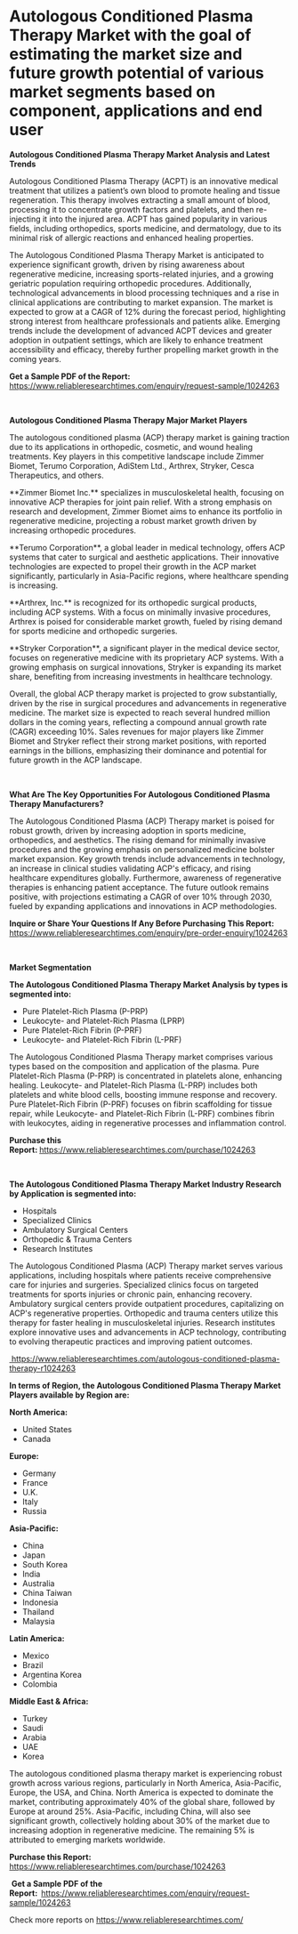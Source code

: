 <p><h1>Autologous Conditioned Plasma Therapy Market with the goal of estimating the market size and future growth potential of various market segments based on component, applications and end user</h1></p><p><strong>Autologous Conditioned Plasma Therapy Market Analysis and Latest Trends</strong></p>
<p><p>Autologous Conditioned Plasma Therapy (ACPT) is an innovative medical treatment that utilizes a patient’s own blood to promote healing and tissue regeneration. This therapy involves extracting a small amount of blood, processing it to concentrate growth factors and platelets, and then re-injecting it into the injured area. ACPT has gained popularity in various fields, including orthopedics, sports medicine, and dermatology, due to its minimal risk of allergic reactions and enhanced healing properties.</p><p>The Autologous Conditioned Plasma Therapy Market is anticipated to experience significant growth, driven by rising awareness about regenerative medicine, increasing sports-related injuries, and a growing geriatric population requiring orthopedic procedures. Additionally, technological advancements in blood processing techniques and a rise in clinical applications are contributing to market expansion. The market is expected to grow at a CAGR of 12% during the forecast period, highlighting strong interest from healthcare professionals and patients alike. Emerging trends include the development of advanced ACPT devices and greater adoption in outpatient settings, which are likely to enhance treatment accessibility and efficacy, thereby further propelling market growth in the coming years.</p></p>
<p><strong>Get a Sample PDF of the Report:&nbsp;</strong> <a href="https://www.reliableresearchtimes.com/enquiry/request-sample/1024263?utm_campaign=2792&utm_medium=2&utm_source=Github&utm_content=ia&utm_term=06032025&utm_id=autologous-conditioned-plasma-therapy">https://www.reliableresearchtimes.com/enquiry/request-sample/1024263</a></p>
<p>&nbsp;</p>
<p><strong>Autologous Conditioned Plasma Therapy Major Market Players</strong></p>
<p><p>The autologous conditioned plasma (ACP) therapy market is gaining traction due to its applications in orthopedic, cosmetic, and wound healing treatments. Key players in this competitive landscape include Zimmer Biomet, Terumo Corporation, AdiStem Ltd., Arthrex, Stryker, Cesca Therapeutics, and others.</p><p>**Zimmer Biomet Inc.** specializes in musculoskeletal health, focusing on innovative ACP therapies for joint pain relief. With a strong emphasis on research and development, Zimmer Biomet aims to enhance its portfolio in regenerative medicine, projecting a robust market growth driven by increasing orthopedic procedures.</p><p>**Terumo Corporation**, a global leader in medical technology, offers ACP systems that cater to surgical and aesthetic applications. Their innovative technologies are expected to propel their growth in the ACP market significantly, particularly in Asia-Pacific regions, where healthcare spending is increasing.</p><p>**Arthrex, Inc.** is recognized for its orthopedic surgical products, including ACP systems. With a focus on minimally invasive procedures, Arthrex is poised for considerable market growth, fueled by rising demand for sports medicine and orthopedic surgeries.</p><p>**Stryker Corporation**, a significant player in the medical device sector, focuses on regenerative medicine with its proprietary ACP systems. With a growing emphasis on surgical innovations, Stryker is expanding its market share, benefiting from increasing investments in healthcare technology.</p><p>Overall, the global ACP therapy market is projected to grow substantially, driven by the rise in surgical procedures and advancements in regenerative medicine. The market size is expected to reach several hundred million dollars in the coming years, reflecting a compound annual growth rate (CAGR) exceeding 10%. Sales revenues for major players like Zimmer Biomet and Stryker reflect their strong market positions, with reported earnings in the billions, emphasizing their dominance and potential for future growth in the ACP landscape.</p></p>
<p>&nbsp;</p>
<p><strong>What Are The Key Opportunities For Autologous Conditioned Plasma Therapy Manufacturers?</strong></p>
<p><p>The Autologous Conditioned Plasma (ACP) Therapy market is poised for robust growth, driven by increasing adoption in sports medicine, orthopedics, and aesthetics. The rising demand for minimally invasive procedures and the growing emphasis on personalized medicine bolster market expansion. Key growth trends include advancements in technology, an increase in clinical studies validating ACP's efficacy, and rising healthcare expenditures globally. Furthermore, awareness of regenerative therapies is enhancing patient acceptance. The future outlook remains positive, with projections estimating a CAGR of over 10% through 2030, fueled by expanding applications and innovations in ACP methodologies.</p></p>
<p><strong>Inquire or Share Your Questions If Any Before Purchasing This Report:</strong> <a href="https://www.reliableresearchtimes.com/enquiry/pre-order-enquiry/1024263?utm_campaign=2792&utm_medium=2&utm_source=Github&utm_content=ia&utm_term=06032025&utm_id=autologous-conditioned-plasma-therapy">https://www.reliableresearchtimes.com/enquiry/pre-order-enquiry/1024263</a></p>
<p>&nbsp;</p>
<p><strong>Market Segmentation</strong></p>
<p><strong>The Autologous Conditioned Plasma Therapy Market Analysis by types is segmented into:</strong></p>
<p><ul><li>Pure Platelet-Rich Plasma (P-PRP)</li><li>Leukocyte- and Platelet-Rich Plasma (LPRP)</li><li>Pure Platelet-Rich Fibrin (P-PRF)</li><li>Leukocyte- and Platelet-Rich Fibrin (L-PRF)</li></ul></p>
<p><p>The Autologous Conditioned Plasma Therapy market comprises various types based on the composition and application of the plasma. Pure Platelet-Rich Plasma (P-PRP) is concentrated in platelets alone, enhancing healing. Leukocyte- and Platelet-Rich Plasma (L-PRP) includes both platelets and white blood cells, boosting immune response and recovery. Pure Platelet-Rich Fibrin (P-PRF) focuses on fibrin scaffolding for tissue repair, while Leukocyte- and Platelet-Rich Fibrin (L-PRF) combines fibrin with leukocytes, aiding in regenerative processes and inflammation control.</p></p>
<p><strong>Purchase this Report:&nbsp;</strong><a href="https://www.reliableresearchtimes.com/purchase/1024263?utm_campaign=2792&utm_medium=2&utm_source=Github&utm_content=ia&utm_term=06032025&utm_id=autologous-conditioned-plasma-therapy">https://www.reliableresearchtimes.com/purchase/1024263</a></p>
<p>&nbsp;</p>
<p><strong>The Autologous Conditioned Plasma Therapy Market Industry Research by Application is segmented into:</strong></p>
<p><ul><li>Hospitals</li><li>Specialized Clinics</li><li>Ambulatory Surgical Centers</li><li>Orthopedic & Trauma Centers</li><li>Research Institutes</li></ul></p>
<p><p>The Autologous Conditioned Plasma (ACP) Therapy market serves various applications, including hospitals where patients receive comprehensive care for injuries and surgeries. Specialized clinics focus on targeted treatments for sports injuries or chronic pain, enhancing recovery. Ambulatory surgical centers provide outpatient procedures, capitalizing on ACP's regenerative properties. Orthopedic and trauma centers utilize this therapy for faster healing in musculoskeletal injuries. Research institutes explore innovative uses and advancements in ACP technology, contributing to evolving therapeutic practices and improving patient outcomes.</p></p>
<p><a href="https://www.reliableresearchtimes.com/autologous-conditioned-plasma-therapy-r1024263?utm_campaign=2792&utm_medium=2&utm_source=Github&utm_content=ia&utm_term=06032025&utm_id=autologous-conditioned-plasma-therapy">&nbsp;https://www.reliableresearchtimes.com/autologous-conditioned-plasma-therapy-r1024263</a></p>
<p><strong>In terms of Region, the Autologous Conditioned Plasma Therapy Market Players available by Region are:</strong></p>
<p>
    <p> <strong> North America: </strong>
        <ul>
            <li>United States</li>
            <li>Canada</li>
        </ul>
        </p> 
    <p> <strong> Europe: </strong>
        <ul>
            <li>Germany</li>
            <li>France</li>
            <li>U.K.</li>
            <li>Italy</li>
            <li>Russia</li>
        </ul>
        </p> 
    <p> <strong> Asia-Pacific: </strong>
        <ul>
            <li>China</li>
            <li>Japan</li>
            <li>South Korea</li>
            <li>India</li>
            <li>Australia</li>
            <li>China Taiwan</li>
            <li>Indonesia</li>
            <li>Thailand</li>
            <li>Malaysia</li>
        </ul>
        </p> 
    <p> <strong> Latin America: </strong>
        <ul>
            <li>Mexico</li>
            <li>Brazil</li>
            <li>Argentina Korea</li>
            <li>Colombia</li>
        </ul>
        </p> 
    <p> <strong> Middle East & Africa: </strong>
        <ul>
            <li>Turkey</li>
            <li>Saudi</li>
            <li>Arabia</li>
            <li>UAE</li>
            <li>Korea</li>
        </ul>
    </p>
    </p>
<p><p>The autologous conditioned plasma therapy market is experiencing robust growth across various regions, particularly in North America, Asia-Pacific, Europe, the USA, and China. North America is expected to dominate the market, contributing approximately 40% of the global share, followed by Europe at around 25%. Asia-Pacific, including China, will also see significant growth, collectively holding about 30% of the market due to increasing adoption in regenerative medicine. The remaining 5% is attributed to emerging markets worldwide.</p></p>
<p><strong>Purchase this Report: </strong><a href="https://www.reliableresearchtimes.com/purchase/1024263?utm_campaign=2792&utm_medium=2&utm_source=Github&utm_content=ia&utm_term=06032025&utm_id=autologous-conditioned-plasma-therapy">https://www.reliableresearchtimes.com/purchase/1024263</a></p>
<p>&nbsp;<strong>Get a Sample PDF of the Report:&nbsp;&nbsp;</strong><a href="https://www.reliableresearchtimes.com/enquiry/request-sample/1024263?utm_campaign=2792&utm_medium=2&utm_source=Github&utm_content=ia&utm_term=06032025&utm_id=autologous-conditioned-plasma-therapy">https://www.reliableresearchtimes.com/enquiry/request-sample/1024263</a></p>
<p><strong></strong></p>
<p>Check more reports on <a href="https://www.reliableresearchtimes.com/?utm_campaign=2792&utm_medium=2&utm_source=Github&utm_content=ia&utm_term=06032025&utm_id=autologous-conditioned-plasma-therapy">https://www.reliableresearchtimes.com/</a></p>